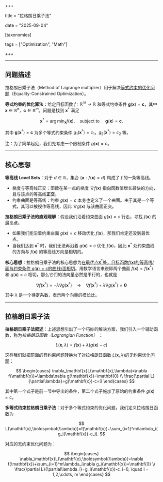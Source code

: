 +++

title = "拉格朗日乘子法"

date = "2025-09-04"

[taxonomies]

tags = ["Optimization", "Math"]

+++

---

## 问题描述

拉格朗日乘子法（Method of Lagrange multiplier）用于解决<u>等式约束的优化问题</u>（Equality-Constrained Optimization）。

**等式约束的优化算法**：给定目标函数 $f: \mathbb{R}^m \to \mathbb{R}$ 和等式约束条件 $\mathbf{g}(\mathbf{x}) = \mathbf{c}$，其中 $\mathbf{x} \in \mathbb{R}^n$，$\mathbf{c} \in \mathbb{R}^m$​。问题是找到 $\mathbf{x}^\ast$ 满足

$$
\mathbf{x}^\ast = \arg\min_\mathbf{x} f(\mathbf{x}), \quad \operatorname{subject~to} \quad 
\mathbf{g}(\mathbf{x}) = \mathbf{c}.
$$

其中 $\mathbf{g}(\mathbf{x}^\ast) = \mathbf{c}$ 为多个等式约束条件 $g_1(\mathbf{x}^\ast) = c_1$，$g_2(\mathbf{x}^\ast) = c_2$ 等。

注：为了简单起见，我们先考虑一个限制条件 $g(\mathbf{x}) = c$。

---

## 核心思想

**等高线 Level Sets**：对于 $d \in \mathbb{R}$，集合 $\{\mathbf{x}: f(\mathbf{x}) = d\}$ 构成了 $f$ 的一条等高线。

- 梯度与等高线正交：函数在某一点的梯度 $\nabla f(\mathbf{x})$ 指向函数值增长最快的方向，且与该点的等高线**正交**。
- 约束曲面是等高线：约束 $g(\mathbf{x}) = c$ 本身也定义了一个曲面。由于其是一个等式，其可以被视作等高线，因此 $\nabla g(\mathbf{x})$ 与该曲面正交。

**拉格朗日乘子法的直观理解**：假设我们沿着约束曲面 $g(\mathbf{x}) = c$ 行走，寻找 $f(\mathbf{x})$ 的最高点。

- 如果我们能沿着约束曲面 $g(\mathbf{x}) = c$ 移动优化 $f(\mathbf{x})$，那我们肯定还没到最优点。
- 当我们达到 $\mathbf{x}^\ast$ 时，我们无法再沿着 $g(\mathbf{x}) = c$ 优化 $f(\mathbf{x})$，因此 $\mathbf{x}^\ast$ 处约束曲线的方向与 $f(\mathbf{x})$ 的等高线方向是相切的。

**核心思想**：拉格朗日乘子法的核心思想为<u>在最优点 </u>​<u>$\mathbf{x}^\ast$</u>​<u>处，目标函数 </u>​<u>$f(\mathbf{x})$</u>​<u> 的等高线/面与约束条件 </u>​<u>$g(\mathbf{x}) = c$</u>​<u> 的曲线/面相切</u>。用数学语言来说即两个曲面 $f(\mathbf{x}) = f(\mathbf{x}^\ast)$ 和 $g(\mathbf{x}) = c$ 相切，那么它们的法向量必然是平行的，也就是

$$
\nabla f(\mathbf{x}^*)=-\lambda\nabla g(\mathbf{x}^*) 
\quad \Rightarrow \quad
\nabla f(\mathbf{x}^*)+\lambda\nabla g(\mathbf{x}^*)=\mathbf{0}
$$

其中 $\lambda$ 是一个待定系数，表示两个向量的模长比。

---

## 拉格朗日乘子法

**拉格朗日乘子法叙述**：上述思想引出了一个巧妙的解决方案，我们引入一个辅助函数，称为*拉格朗日函数（Lagrangian Function）* ：

$$
L(\mathbf{x},\lambda)=f(\mathbf{x})+\lambda(g(\mathbf{x})-c)
$$

这样我们就把前面的有约束问题<u>转换为了对拉格朗日函数 </u>​<u>$L(\mathbf{x}, \lambda)$</u>​<u> 的无约束优化问题</u>：

$$
\begin{cases}
\nabla_\mathbf{x}L(\mathbf{x},\lambda)=\nabla f(\mathbf{x})+\lambda\nabla g(\mathbf{x})=\mathbf{0} \\
\frac{\partial L}{\partial\lambda}=g(\mathbf{x})-c=0
\end{cases}
$$

其中第一个式子是前一节中导出的条件，第二个式子施加了原始的约束条件 $g(\mathbf{x}) = c$。

**多等式约束拉格朗日乘子法**：对于多个等式约束的优化问题，我们定义拉格朗日函数为

$$
L(\mathbf{x},\boldsymbol{\lambda})=f(\mathbf{x})+\sum_{i=1}^m\lambda_i(g_i(\mathbf{x})-c_i).
$$

对应的无约束优化问题为：

$$
\begin{cases}
\nabla_\mathbf{x}L(\mathbf{x},\boldsymbol{\lambda})=\nabla f(\mathbf{x})+\sum_{i=1}^m\lambda_i\nabla g_i(\mathbf{x})=\mathbf{0} \\
\frac{\partial L}{\partial\lambda_i}=g_i(\mathbf{x})-c_i=0, \quad i = 1,2,\cdots, m
\end{cases}
$$

‍
